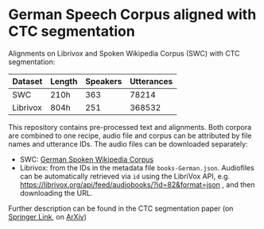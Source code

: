 # German Speech Corpus aligned with CTC segmentation

Alignments on Librivox and Spoken Wikipedia Corpus (SWC) with CTC segmentation:

| Dataset  | Length | Speakers | Utterances |
|----------|--------|----------|------------|
| SWC      | 210h   | 363      | 78214      |
| Librivox | 804h   | 251      | 368532     |

This repository contains pre-processed text and alignments. Both corpora are combined to one recipe, audio file and corpus can be attributed by file names and utterance IDs. The audio files can be downloaded separately:

* SWC: [German Spoken Wikipedia Corpus](https://nats.gitlab.io/swc/)
* Librivox: from the IDs in the metadata file `books-German.json`. Audiofiles can be automatically retrieved via `id` using the LibriVox API, e.g. https://librivox.org/api/feed/audiobooks/?id=82&format=json , and then downloading the URL.


Further description can be found in the CTC segmentation paper (on [Springer Link](https://link.springer.com/chapter/10.1007%2F978-3-030-60276-5_27), on [ArXiv](https://arxiv.org/abs/2007.09127))


